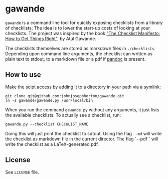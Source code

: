 gawande
=======

`gawande` is a command line tool for quickly exposing checklists from a library of checklists; 
The idea is to lower the start-up costs of looking at your checklists. 
The project was inspired by the book ["The Checklist Manifesto: How to Get Things Right"](http://www.amazon.com/The-Checklist-Manifesto-Things-Right/dp/0312430000), by Atul Gawande. 

The checklists themselves are stored as markdown files in `./checklists`. 
Depending upon command line arguments, the checklist can written as plain text to stdout, to a markdown file or a pdf if [pandoc](http://johnmacfarlane.net/pandoc/) is present.  

How to use
----------

Make the scipt access by adding it to a directory in your path via a symlink: 

	git clone git@github.com:johnjosephhorton/gawande.git
	ln -s gawande/gawande.py /usr/local/bin
	
When you run the command `gawande.py` without any arguments, it just lists the available checklists. 
To actually see a checklist, run: 

	gawande.py --checklist CHECKLIST_NAME

Doing this will just print the checklist to sdtout. 
Using the flag  `--md` will write the checklist as markdown file in the current director. 
The flag `--pdf`` will write the checklist as a LaTeX-generated pdf.  

License
-------
See `LICENSE` file. 
